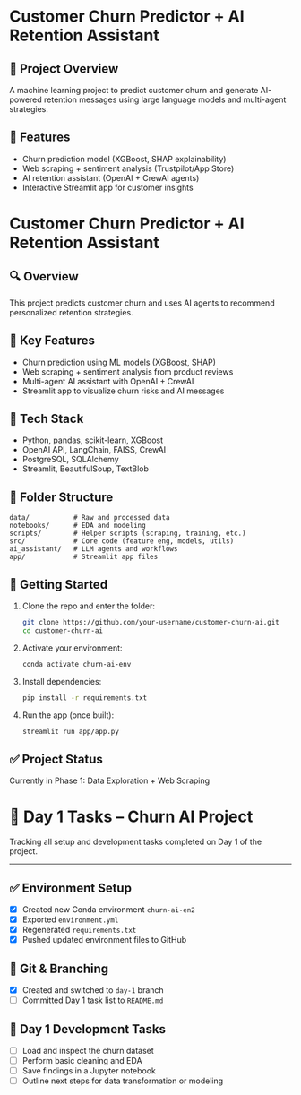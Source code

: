 # Customer Churn Predictor + AI Retention Assistant

## 🧠 Project Overview
A machine learning project to predict customer churn and generate AI-powered retention messages using large language models and multi-agent strategies.

## 🔧 Features
- Churn prediction model (XGBoost, SHAP explainability)
- Web scraping + sentiment analysis (Trustpilot/App Store)
- AI retention assistant (OpenAI + CrewAI agents)
- Interactive Streamlit app for customer insights
# Customer Churn Predictor + AI Retention Assistant

## 🔍 Overview

This project predicts customer churn and uses AI agents to recommend personalized retention strategies.

## 🧠 Key Features

* Churn prediction using ML models (XGBoost, SHAP)
* Web scraping + sentiment analysis from product reviews
* Multi-agent AI assistant with OpenAI + CrewAI
* Streamlit app to visualize churn risks and AI messages

## 🧰 Tech Stack

* Python, pandas, scikit-learn, XGBoost
* OpenAI API, LangChain, FAISS, CrewAI
* PostgreSQL, SQLAlchemy
* Streamlit, BeautifulSoup, TextBlob

## 📁 Folder Structure

```
data/           # Raw and processed data
notebooks/      # EDA and modeling
scripts/        # Helper scripts (scraping, training, etc.)
src/            # Core code (feature eng, models, utils)
ai_assistant/   # LLM agents and workflows
app/            # Streamlit app files
```

## 🚀 Getting Started

1. Clone the repo and enter the folder:

   ```bash
   git clone https://github.com/your-username/customer-churn-ai.git
   cd customer-churn-ai
   ```

2. Activate your environment:
   ```bash
   conda activate churn-ai-env
   ```

3. Install dependencies:
   ```bash
   pip install -r requirements.txt
   ```
   
4. Run the app (once built):
   ```bash
   streamlit run app/app.py
   ```
   

## ✅ Project Status

Currently in Phase 1: Data Exploration + Web Scraping

# 📅 Day 1 Tasks – Churn AI Project

Tracking all setup and development tasks completed on Day 1 of the project.

---

## ✅ Environment Setup
- [x] Created new Conda environment `churn-ai-en2`
- [x] Exported `environment.yml`
- [x] Regenerated `requirements.txt`
- [x] Pushed updated environment files to GitHub

## 🌱 Git & Branching
- [x] Created and switched to `day-1` branch
- [ ] Committed Day 1 task list to `README.md`

## 🔧 Day 1 Development Tasks
- [ ] Load and inspect the churn dataset
- [ ] Perform basic cleaning and EDA
- [ ] Save findings in a Jupyter notebook
- [ ] Outline next steps for data transformation or modeling